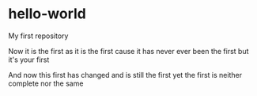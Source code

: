 # hello-world
My first repository

Now it is the first as it is the first cause it has never ever been the first but it's your first

And now this first has changed and is still the first yet the first is neither complete nor the same
